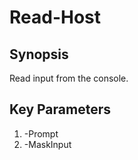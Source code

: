 # Read-Host 

## Synopsis
Read input from the console.  

## Key Parameters
1. -Prompt  
2. -MaskInput  
